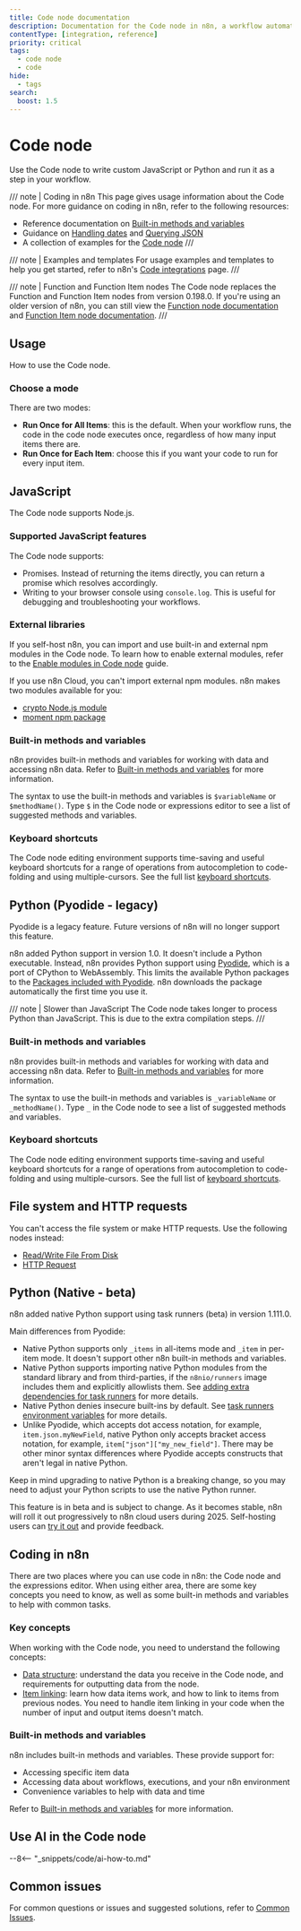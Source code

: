 ```yaml
---
title: Code node documentation
description: Documentation for the Code node in n8n, a workflow automation platform. Includes guidance on usage, and links to examples.
contentType: [integration, reference]
priority: critical
tags:
  - code node
  - code
hide:
  - tags
search:
  boost: 1.5
---
```


# Code node

Use the Code node to write custom JavaScript or Python and run it as a step in your workflow.

/// note | Coding in n8n
This page gives usage information about the Code node. For more guidance on coding in n8n, refer to the following resources:

* Reference documentation on [Built-in methods and variables](/code/builtin/index.md)
* Guidance on [Handling dates](/code/cookbook/luxon.md) and [Querying JSON](/code/cookbook/jmespath.md)
* A collection of examples for the [Code node](/integrations/builtin/core-nodes/n8n-nodes-base.code/how-to/index.md)
///

/// note | Examples and templates
For usage examples and templates to help you get started, refer to n8n's [Code integrations](https://n8n.io/integrations/code/) page.
///

/// note | Function and Function Item nodes
The Code node replaces the Function and Function Item nodes from version 0.198.0. If you're using an older version of n8n, you can still view the [Function node documentation](https://github.com/n8n-io/n8n-docs/blob/67935ad2528e2e30d7984ea917e4af2910a096ec/docs/integrations/builtin/core-nodes/n8n-nodes-base.function.md) and [Function Item node documentation](https://github.com/n8n-io/n8n-docs/blob/67935ad2528e2e30d7984ea917e4af2910a096ec/docs/integrations/builtin/core-nodes/n8n-nodes-base.functionItem.md).
///

## Usage

How to use the Code node.

### Choose a mode

There are two modes:

* **Run Once for All Items**: this is the default. When your workflow runs, the code in the code node executes once, regardless of how many input items there are.
* **Run Once for Each Item**: choose this if you want your code to run for every input item.

## JavaScript

The Code node supports Node.js.

### Supported JavaScript features

The Code node supports:

* Promises. Instead of returning the items directly, you can return a promise which resolves accordingly.
* Writing to your browser console using `console.log`. This is useful for debugging and troubleshooting your workflows.

### External libraries

If you self-host n8n, you can import and use built-in and external npm modules in the Code node. To learn how to enable external modules, refer to the [Enable modules in Code node](/hosting/configuration/configuration-examples/modules-in-code-node.md) guide.

If you use n8n Cloud, you can't import external npm modules. n8n makes two modules available for you:

* [crypto Node.js module](https://nodejs.org/docs/latest-v18.x/api/crypto.html)
* [moment npm package](https://www.npmjs.com/package/moment)

### Built-in methods and variables

n8n provides built-in methods and variables for working with data and accessing n8n data. Refer to [Built-in methods and variables](/code/builtin/index.md) for more information.

The syntax to use the built-in methods and variables is `$variableName` or `$methodName()`. Type `$` in the Code node or expressions editor to see a list of suggested methods and variables.

### Keyboard shortcuts

The Code node editing environment supports time-saving and useful keyboard shortcuts for a range of operations from autocompletion to code-folding and using multiple-cursors. See the full list [keyboard shortcuts](/integrations/builtin/core-nodes/n8n-nodes-base.code/keyboard-shortcuts.md).

## Python (Pyodide - legacy)

Pyodide is a legacy feature. Future versions of n8n will no longer support this feature.

n8n added Python support in version 1.0. It doesn't include a Python executable. Instead, n8n provides Python support using [Pyodide](https://pyodide.org/en/stable/), which is a port of CPython to WebAssembly. This limits the available Python packages to the [Packages included with Pyodide](https://pyodide.org/en/stable/usage/packages-in-pyodide.html#packages-in-pyodide). n8n downloads the package automatically the first time you use it.

/// note | Slower than JavaScript
The Code node takes longer to process Python than JavaScript. This is due to the extra compilation steps.
///
### Built-in methods and variables

n8n provides built-in methods and variables for working with data and accessing n8n data. Refer to [Built-in methods and variables](/code/builtin/index.md) for more information.

The syntax to use the built-in methods and variables is `_variableName` or `_methodName()`. Type `_` in the Code node to see a list of suggested methods and variables.

### Keyboard shortcuts

The Code node editing environment supports time-saving and useful keyboard shortcuts for a range of operations from autocompletion to code-folding and using multiple-cursors. See the full list of [keyboard shortcuts](/integrations/builtin/core-nodes/n8n-nodes-base.code/keyboard-shortcuts.md).

## File system and HTTP requests

You can't access the file system or make HTTP requests. Use the following nodes instead:

* [Read/Write File From Disk](/integrations/builtin/core-nodes/n8n-nodes-base.readwritefile.md)
* [HTTP Request](/integrations/builtin/core-nodes/n8n-nodes-base.httprequest/index.md)

## Python (Native - beta)

n8n added native Python support using task runners (beta) in version 1.111.0. 

Main differences from Pyodide:

- Native Python supports only `_items` in all-items mode and `_item` in per-item mode. It doesn't support other n8n built-in methods and variables.
- Native Python supports importing native Python modules from the standard library and from third-parties, if the `n8nio/runners` image includes them and explicitly allowlists them. See [adding extra dependencies for task runners](/hosting/configuration/task-runners.md/#adding-extra-dependencies) for more details.
- Native Python denies insecure built-ins by default. See [task runners environment variables](/hosting/configuration/environment-variables.md#task-runners) for more details.
- Unlike Pyodide, which accepts dot access notation, for example, `item.json.myNewField`, native Python only accepts bracket access notation, for example, `item["json"]["my_new_field"]`. There may be other minor syntax differences where Pyodide accepts constructs that aren't legal in native Python.

Keep in mind upgrading to native Python is a breaking change, so you may need to adjust your Python scripts to use the native Python runner. 

This feature is in beta and is subject to change. As it becomes stable, n8n will roll it out progressively to n8n cloud users during 2025. Self-hosting users can [try it out](/hosting/configuration/task-runners.md) and provide feedback.

## Coding in n8n

There are two places where you can use code in n8n: the Code node and the expressions editor. When using either area, there are some key concepts you need to know, as well as some built-in methods and variables to help with common tasks.

### Key concepts

When working with the Code node, you need to understand the following concepts:

* [Data structure](/data/data-structure.md): understand the data you receive in the Code node, and requirements for outputting data from the node.
* [Item linking](/integrations/builtin/core-nodes/n8n-nodes-base.code/item-linking-code-node.md): learn how data items work, and how to link to items from previous nodes. You need to handle item linking in your code when the number of input and output items doesn't match.

### Built-in methods and variables

n8n includes built-in methods and variables. These provide support for:

* Accessing specific item data
* Accessing data about workflows, executions, and your n8n environment
* Convenience variables to help with data and time

Refer to [Built-in methods and variables](/code/builtin/index.md) for more information.


## Use AI in the Code node

--8<-- "_snippets/code/ai-how-to.md"

## Common issues

For common questions or issues and suggested solutions, refer to [Common Issues](/integrations/builtin/core-nodes/n8n-nodes-base.code/common-issues.md).
